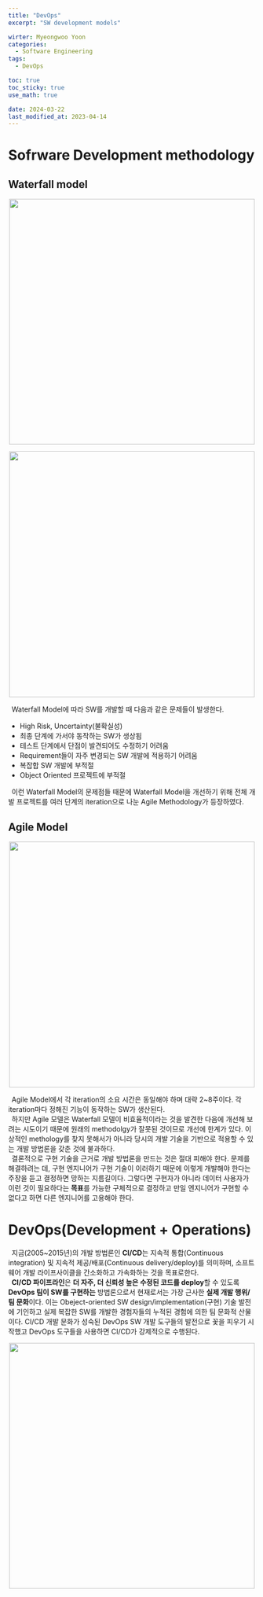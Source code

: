 ```yaml
---
title: "DevOps"
excerpt: "SW development models"

wirter: Myeongwoo Yoon
categories:
  - Software Engineering
tags:
  - DevOps

toc: true
toc_sticky: true
use_math: true 

date: 2024-03-22
last_modified_at: 2023-04-14
---
```


Sofrware Development methodology
======

Waterfall model
------
<p align="center"><img src="/assets/img/Software-Engineering/3장-DevOps/1-1.png" width="500"></p>

<p align="center"><img src="/assets/img/Software-Engineering/3장-DevOps/1-2.png" width="500"></p>

&ensp;Waterfall Model에 따라 SW를 개발할 때 다음과 같은 문제들이 발생한다.
* High Risk, Uncertainty(불확실성)
* 최종 단계에 가서야 동작하는 SW가 생상됨
* 테스트 단계에서 단점이 발견되어도 수정하기 어려움
* Requirement들이 자주 변경되는 SW 개발에 적용하기 어려움
* 복잡합 SW 개발에 부적절
* Object Oriented 프로젝트에 부적절

&ensp;이런 Waterfall Model의 문제점들 때문에 Waterfall Model을 개선하기 위해 전체 개발 프로젝트를 여러 단계의 iteration으로 나눈 Agile Methodology가 등장하였다.

Agile Model
------
<p align="center"><img src="/assets/img/Software-Engineering/3장-DevOps/1-3.png" width="500"></p>

&ensp;Agile Model에서 각 iteration의 소요 시간은 동일해야 하며 대략 2~8주이다. 각 iteration마다 정해진 기능이 동작하는 SW가 생산된다.<br/>
&ensp;하지만 Agile 모델은 Waterfall 모델이 비효율적이라는 것을 발견한 다음에 개선해 보려는 시도이기 때문에 원래의 methodolgy가 잘못된 것이므로 개선에 한계가 있다. 이상적인 methology를 찾지 못해서가 아니라 당시의 개발 기술을 기반으로 적용할 수 있는 개발 방법론을 갖춘 것에 불과하다.<br/>
&ensp;결론적으로 구현 기술을 근거로 개발 방법론을 만드는 것은 절대 피해야 한다. 문제를 해결하려는 데, 구현 엔지니어가 구현 기술이 이러하기 때문에 이렇게 개발해야 한다는 주장을 듣고 결정하면 망하는 지름길이다. 그렇다면 구현자가 아니라 데이터 사용자가 이런 것이 필요하다는 **목표**를 가능한 구체적으로 결정하고 만일 엔지니어가 구현할 수 없다고 하면 다른 엔지니어를 고용해야 한다.

DevOps(Development + Operations)
======
&ensp;지금(2005~2015년)의 개발 방법론인 **CI/CD**는 지속적 통합(Continuous integration) 및 지속적 제공/배포(Continuous delivery/deploy)를 의미하며, 소프트웨어 개발 라이프사이클을 간소화하고 가속화하는 것을 목표로한다.<br/>
&ensp;**CI/CD 파이프라인**은 **더 자주, 더 신뢰성 높은 수정된 코드를 deploy**할 수 있도록 **DevOps 팀이 SW를 구현하는** 방법론으로서 현재로서는 가장 근사한 **실제 개발 행위/팀 문화**이다. 이는 Obeject-oriented SW design/implementation(구현) 기술 발전에 기인하고 실제 복잡한 SW를 개발한 경험자들의 누적된 경험에 의한 팀 문화적 산물이다. CI/CD 개발 문화가 성숙된 DevOps SW 개발 도구들의 발전으로 꽃을 피우기 시작했고 DevOps 도구들을 사용하면 CI/CD가 강제적으로 수행된다.<br/>
<p align="center"><img src="/assets/img/Software-Engineering/3장-DevOps/2-1.png" width="500"></p>
